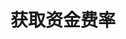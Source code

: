 ---
title: 获取资金费率
position_number: 18
type: get
description: /az/future/market/v1/public/q/funding-rate
parameters:
    -
        name: symbol
        type: string
        mandatory: true
        default: N/A
        description: 交易对
        ranges:
content_markdown: >-

  #### **限流规则**

  1/s/ip
  <br>
  注：此方法不需要签名

left_code_blocks:
    -
        code_block: "public void getKLine() {\r\n\tString text = HttpUtil.get(URL + \"/data/api/az/future/market/v1/getKLine?market=btc_usdt&type=1min&since=0\");\r\n\tSystem.out.println(text);\r\n}"
        title: Java
        language: java
right_code_blocks:
    - code_block: |-
        {
          "error": {
            "code": "",
            "msg": ""
          },
          "msgInfo": "success",
          "returnCode": 0,
          "result": {
                "symbol": "btc_usdt",               //交易对
                "fundingRate": -1.53695081E-4,      //最新资金费率
                "nextCollectionTime": 1761984000000,//下次收取时间
                "collectionInternal": 1             //收取时间间隔（时）
          }
        }
      title: Response
      language: json
---